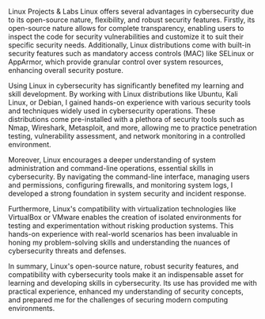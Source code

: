 Linux Projects & Labs
Linux offers several advantages in cybersecurity due to its open-source nature, flexibility, and robust security features. Firstly, its open-source nature allows for complete transparency, enabling users to inspect the code for security vulnerabilities and customize it to suit their specific security needs. Additionally, Linux distributions come with built-in security features such as mandatory access controls (MAC) like SELinux or AppArmor, which provide granular control over system resources, enhancing overall security posture.

Using Linux in cybersecurity has significantly benefited my learning and skill development. By working with Linux distributions like Ubuntu, Kali Linux, or Debian, I gained hands-on experience with various security tools and techniques widely used in cybersecurity operations. These distributions come pre-installed with a plethora of security tools such as Nmap, Wireshark, Metasploit, and more, allowing me to practice penetration testing, vulnerability assessment, and network monitoring in a controlled environment.

Moreover, Linux encourages a deeper understanding of system administration and command-line operations, essential skills in cybersecurity. By navigating the command-line interface, managing users and permissions, configuring firewalls, and monitoring system logs, I developed a strong foundation in system security and incident response.

Furthermore, Linux's compatibility with virtualization technologies like VirtualBox or VMware enables the creation of isolated environments for testing and experimentation without risking production systems. This hands-on experience with real-world scenarios has been invaluable in honing my problem-solving skills and understanding the nuances of cybersecurity threats and defenses.

In summary, Linux's open-source nature, robust security features, and compatibility with cybersecurity tools make it an indispensable asset for learning and developing skills in cybersecurity. Its use has provided me with practical experience, enhanced my understanding of security concepts, and prepared me for the challenges of securing modern computing environments.


